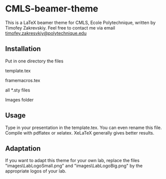 CMLS-beamer-theme
=================

This is a LaTeX beamer theme for CMLS, Ecole Polytechnique, written by Timofey Zakrevskiy. Feel free to  contact me via email timofey.zakresvkiy@polytechnique.edu

Installation
-------------
Put in one directory the files

template.tex

framemacros.tex

all *.sty files

Images folder 

Usage
-----
Type in your presentation in the template.tex. You can even rename this file. Compile with pdflatex or xelatex. XeLaTeX generally gives better results.

Adaptation
----------
If you want to adapt this theme for your own lab, replace the files "images\LabLogoSmall.png" and "images\LabLogoBig.png" by the appropriate logos of your lab.
